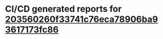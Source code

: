 # CI/CD generated reports for [203560260f33741c76eca78906ba93617173fc86](https://github.com/hydephp/develop/commit/203560260f33741c76eca78906ba93617173fc86)
